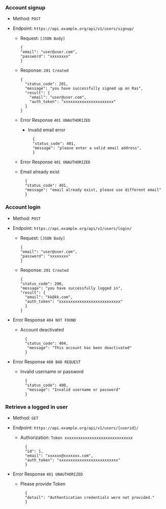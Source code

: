 ### Account signup

- Method: `POST`

- Endpoint: `https://api.example.org/api/v1/users/signup/`
  
  - Request: ``[JSON Body]``

        {
        "email": "user@user.com",
        "password": "xxxxxxxx"
        }
      
  - Response: ``201 Created``

        {
          "status_code": 201,
          "message": "you have successfully signed up on Ras",
          "result": {
            "email": "user@user.com",
            "auth_token": "xxxxxxxxxxxxxxxxxxxxxx"
          }
        }

  - Error Response ``401 UNAUTHORIZED``

    - Invalid email error

            {
            "status_code": 401,
            "message": "please enter a valid email address",
            }

   - Error Response ``401 UNAUTHORIZED``

    - Email already exist

            {
            "status_code": 401,
            "message": "email already exist, please use different email"
            }

### Account login

- Method: `POST`

- Endpoint: `https://api.example.org/api/v1/users/login/`
  
  - Request: ``[JSON Body]``

        {
        "email": "user@user.com",
        "password": "xxxxxxxx"
        }
  
  - Response: ``201 Created``

        {
        "status_code": 200,
        "message": "you have successfully logged in",
        "result": {
          "email": "kk@kk.com",
          "auth_token": "xxxxxxxxxxxxxxxxxxxxxxxxxxx"
          }
        }

- Error Response ``404 NOT FOUND``

    - Account deactivated

            {
            "status_code": 404,
             "message": "This account has been deactivated"
            }

- Error Response ``400 BAD REQUEST``

    - Invalid username or password

            {
            "status_code": 400,
             "message": "Invalid username or password"
            }


### Retrieve a logged in user

- Method: ``GET``

- Endpoint: `https://api.example.org/api/v1/users/{userid}/`

    - Authorization: ``Token xxxxxxxxxxxxxxxxxxxxxxxxxxxxxx``

            {
            "id": 1,
            "email": "xxxxxx@xxxxxxx.com",
            "auth_token": "xxxxxxxxxxxxxxxxxxxxxxxxxx"
            }

- Error Response ``401 UNAUTHORIZED``

    - Please provide Token

            {
            "detail": "Authentication credentials were not provided."
            }

